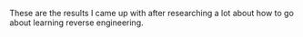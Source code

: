 These are the results I came up with after researching a lot about how to go about learning reverse engineering.


